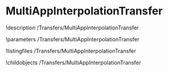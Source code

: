 <!-- MOOSE Documentation Stub: Remove this when content is added. -->

# MultiAppInterpolationTransfer
!description /Transfers/MultiAppInterpolationTransfer

!parameters /Transfers/MultiAppInterpolationTransfer

!listingfiles /Transfers/MultiAppInterpolationTransfer

!childobjects /Transfers/MultiAppInterpolationTransfer
